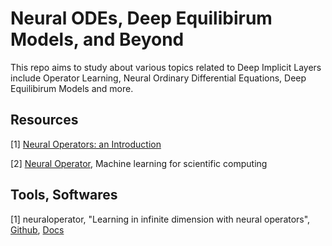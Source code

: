# Neural ODEs, Deep Equilibirum Models, and Beyond

This repo aims to study about various topics related to Deep Implicit Layers include Operator Learning, Neural Ordinary Differential Equations, Deep Equilibirum Models and more.

## Resources

[1] [Neural Operators: an Introduction](https://neuraloperator.github.io/neuraloperator/dev/user_guide/neural_operators.html)

[2] [Neural Operator](https://zongyi-li.github.io/neural-operator/), Machine learning for scientific computing

## Tools, Softwares

[1] neuraloperator, "Learning in infinite dimension with neural operators", [Github](https://github.com/neuraloperator/neuraloperator), [Docs](https://neuraloperator.github.io/neuraloperator/dev/index.html#) 

